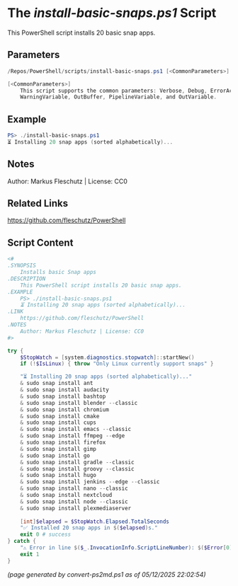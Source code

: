 The *install-basic-snaps.ps1* Script
===========================

This PowerShell script installs 20 basic snap apps.

Parameters
----------
```powershell
/Repos/PowerShell/scripts/install-basic-snaps.ps1 [<CommonParameters>]

[<CommonParameters>]
    This script supports the common parameters: Verbose, Debug, ErrorAction, ErrorVariable, WarningAction, 
    WarningVariable, OutBuffer, PipelineVariable, and OutVariable.
```

Example
-------
```powershell
PS> ./install-basic-snaps.ps1
⏳ Installing 20 snap apps (sorted alphabetically)...

```

Notes
-----
Author: Markus Fleschutz | License: CC0

Related Links
-------------
https://github.com/fleschutz/PowerShell

Script Content
--------------
```powershell
<#
.SYNOPSIS
	Installs basic Snap apps
.DESCRIPTION
	This PowerShell script installs 20 basic snap apps.
.EXAMPLE
	PS> ./install-basic-snaps.ps1
	⏳ Installing 20 snap apps (sorted alphabetically)...
.LINK
	https://github.com/fleschutz/PowerShell
.NOTES
	Author: Markus Fleschutz | License: CC0
#>

try {
	$StopWatch = [system.diagnostics.stopwatch]::startNew()
	if (!$IsLinux) { throw "Only Linux currently support snaps" }

	"⏳ Installing 20 snap apps (sorted alphabetically)..."
	& sudo snap install ant
	& sudo snap install audacity
	& sudo snap install bashtop
	& sudo snap install blender --classic
	& sudo snap install chromium
	& sudo snap install cmake
	& sudo snap install cups
	& sudo snap install emacs --classic
	& sudo snap install ffmpeg --edge
	& sudo snap install firefox
	& sudo snap install gimp
	& sudo snap install go
	& sudo snap install gradle --classic
	& sudo snap install groovy --classic
	& sudo snap install hugo
	& sudo snap install jenkins --edge --classic 
	& sudo snap install nano --classic
	& sudo snap install nextcloud
	& sudo snap install node --classic
	& sudo snap install plexmediaserver
	
	[int]$elapsed = $StopWatch.Elapsed.TotalSeconds
	"✅ Installed 20 snap apps in $($elapsed)s."
	exit 0 # success
} catch {
	"⚠️ Error in line $($_.InvocationInfo.ScriptLineNumber): $($Error[0])"
	exit 1
}
```

*(page generated by convert-ps2md.ps1 as of 05/12/2025 22:02:54)*
